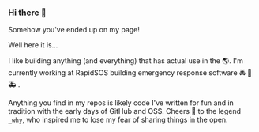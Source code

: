 ### Hi there 👋

Somehow you've ended up on my page!

Well here it is...

I like building anything (and everything) that has actual use in the 🌎. I'm currently working at RapidSOS building emergency response software 🚔 🚒 🚑 .

Anything you find in my repos is likely code I've written for fun and in tradition with the early days of GitHub and OSS. Cheers 🍻 to the legend `_why`, who inspired me to lose my fear of sharing things in the open.
